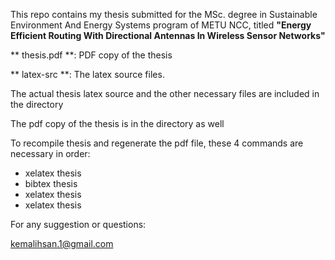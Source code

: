 
This repo contains my thesis submitted for the MSc. degree in Sustainable Environment And Energy Systems program of METU NCC, 
titled **"Energy Efficient Routing With Directional Antennas In Wireless Sensor Networks"**

 ** thesis.pdf **: PDF copy of the thesis 

 ** latex-src **: The latex source files.
 
The actual thesis latex source and the other necessary files are included in the directory

The pdf copy of the thesis is in the directory as well

To recompile thesis and regenerate the pdf file, these 4 commands are necessary in order:

* xelatex thesis
* bibtex thesis
* xelatex thesis
* xelatex thesis




For any suggestion or questions:

<kemalihsan.1@gmail.com>
